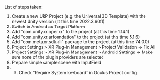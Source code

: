 List of steps taken:
1. Create a new URP Project (e.g. the Universal 3D Template) with the newest Unity version (at this time 2022.3.60f1)
2. Switch to Android as Target Platform
3. Add "com.unity.xr.openxr" to the project (at this time 1.14.1)
4. Add "com.unity.xr.arfoundation" to the project (at this time 5.1.6)
5. Add "com.meta.xr.sdk.all" package to the project (at this time 74.0.0)
6. Project Settings > XR Plug-in Management > Project Validation -> Fix All
7. Project Settings > XR Plug-in Management > Android Settings -> Make sure none of the plugin providers are selected
8. Prepare simple sample scene with InputField
9. 9. Check "Require System keyboard" in Oculus Project config
